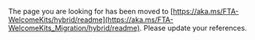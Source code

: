 The page you are looking for has been moved to [https://aka.ms/FTA-WelcomeKits/hybrid/readme](https://aka.ms/FTA-WelcomeKits_Migration/hybrid/readme). Please update your references.
